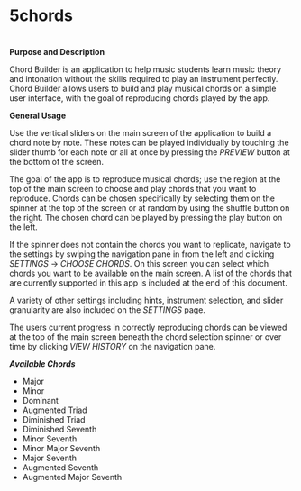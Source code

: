 ####
# 5chords
#

**Purpose and Description**

Chord Builder is an application to help music students learn music theory and intonation without the skills required to play an instrument perfectly. 
Chord Builder allows users to build and play musical chords on a simple user interface, with the goal of reproducing chords played by the app. 

**General Usage**

Use the vertical sliders on the main screen of the application to build a chord note by note. These notes can be played individually by touching the slider thumb for each note or all at once by pressing the _PREVIEW_ button at the bottom of the screen.

The goal of the app is to reproduce musical chords; use the region at the top of the main screen to choose and play chords that you want to reproduce. Chords can be chosen specifically by selecting them on the spinner at the top of the screen or at random by using the shuffle button on the right. The chosen chord can be played by pressing the play button on the left. 

If the spinner does not contain the chords you want to replicate, navigate to the settings by swiping the navigation pane in from the left and clicking _SETTINGS_ → _CHOOSE CHORDS_. On this screen you can select which chords you want to be available on the main screen. A list of the chords that are currently supported in this app is included at the end of this document. 

A variety of other settings including hints, instrument selection, and slider granularity are also included on the _SETTINGS_ page.

The users current progress in correctly reproducing chords can be viewed at the top of the main screen beneath the chord selection spinner or over time by clicking _VIEW HISTORY_ on the navigation pane.

**_Available Chords_**
* Major
* Minor
* Dominant
* Augmented Triad
* Diminished Triad
* Diminished Seventh
* Minor Seventh
* Minor Major Seventh
* Major Seventh
* Augmented Seventh
* Augmented Major Seventh
